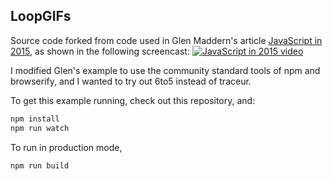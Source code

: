 ## LoopGIFs

Source code forked from code used in Glen Maddern's article [JavaScript in 2015](http://glenmaddern.com/articles/javascript-in-2015), as shown in the following screencast:
[![JavaScript in 2015 video](https://img.youtube.com/vi/iukBMY4apvI/hqdefault.jpg)](https://www.youtube.com/watch?v=iukBMY4apvI)

I modified Glen's example to use the community standard tools of npm and browserify, and I wanted to try out 6to5 instead of traceur.

To get this example running, check out this repository, and:

```sh
npm install
npm run watch
```

To run in production mode,
```sh
npm run build
```
